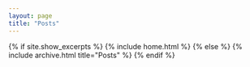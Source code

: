 ```yaml
---
layout: page
title: "Posts"
---
```


{% if site.show_excerpts %}
  {% include home.html %}
{% else %}
  {% include archive.html title="Posts" %}
{% endif %}
